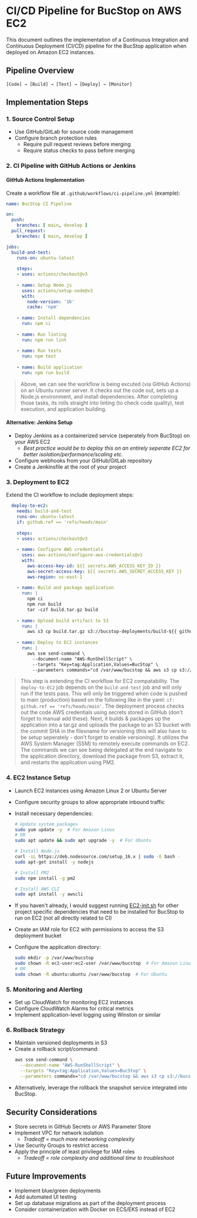 # CI/CD Pipeline for BucStop on AWS EC2

This document outlines the implementation of a Continuous Integration and Continuous Deployment (CI/CD) pipeline for the BucStop application when deployed on Amazon EC2 instances.

## Pipeline Overview

```
[Code] → [Build] → [Test] → [Deploy] → [Monitor]
```

## Implementation Steps

### 1. Source Control Setup

- Use GitHub/GitLab for source code management
- Configure branch protection rules
  - Require pull request reviews before merging
  - Require status checks to pass before merging

### 2. CI Pipeline with GitHub Actions or Jenkins

#### GitHub Actions Implementation

Create a workflow file at `.github/workflows/ci-pipeline.yml` (example):

```yaml
name: BucStop CI Pipeline

on:
  push:
    branches: [ main, develop ]
  pull_request:
    branches: [ main, develop ]

jobs:
  build-and-test:
    runs-on: ubuntu-latest
    
    steps:
    - uses: actions/checkout@v3
    
    - name: Setup Node.js
      uses: actions/setup-node@v3
      with:
        node-version: '16'
        cache: 'npm'
    
    - name: Install dependencies
      run: npm ci
    
    - name: Run linting
      run: npm run lint
    
    - name: Run tests
      run: npm test
    
    - name: Build application
      run: npm run build
```
> Above, we can see the workflow is being excuted (via GitHub Actions) on an Ubuntu runner server. It checks out the code out, sets up a Node.js environment, and install dependencies. After completing those tasks, its rolls straight into linting (to check code quality), test execution, and application building.
#### Alternative: Jenkins Setup

- Deploy Jenkins as a containerized service (seperately from BucStop) on your AWS EC2
  - *Best practice would be to deploy this on an entirely seperate EC2 for better isolation/performance/scaling etc.* 
- Configure webhooks from your GitHub/GitLab repository
- Create a Jenkinsfile at the root of your project

### 3. Deployment to EC2

Extend the CI workflow to include deployment steps:

```yaml
  deploy-to-ec2:
    needs: build-and-test
    runs-on: ubuntu-latest
    if: github.ref == 'refs/heads/main'
    
    steps:
    - uses: actions/checkout@v3
    
    - name: Configure AWS credentials
      uses: aws-actions/configure-aws-credentials@v1
      with:
        aws-access-key-id: ${{ secrets.AWS_ACCESS_KEY_ID }}
        aws-secret-access-key: ${{ secrets.AWS_SECRET_ACCESS_KEY }}
        aws-region: us-east-1
    
    - name: Build and package application
      run: |
        npm ci
        npm run build
        tar -czf build.tar.gz build
    
    - name: Upload build artifact to S3
      run: |
        aws s3 cp build.tar.gz s3://bucstop-deployments/build-${{ github.sha }}.tar.gz
    
    - name: Deploy to EC2 instances
      run: |
        aws ssm send-command \
          --document-name "AWS-RunShellScript" \
          --targets "Key=tag:Application,Values=BucStop" \
          --parameters commands="cd /var/www/bucstop && aws s3 cp s3://bucstop-deployments/build-${{ github.sha }}.tar.gz . && tar -xzf build-${{ github.sha }}.tar.gz && pm2 restart bucstop"
```
>This step is extending the CI workflow for EC2 compatability. The `deploy-to-EC2` job depends on the `build-and-test` job and will only run if the tests pass. This will only be triggered when code is pushed to main (production) based on the following like in the yaml: `if: github.ref == 'refs/heads/main'`. The deployment process checks out the code AWS credentials using secrets stored in GitHub (don't forget to manual add these). Next, it builds & packages up the application into a tar.gz and uploads the package to an S3 bucket with the commit SHA in the filesname for versioning (this will also have to be setup seperately - don't forget to enable versioning). It utilizes the AWS System Manager (SSM) to remotely execute commands on EC2. The commands we can see being delegated at the end navigate to the application directory, download the package from S3, extract it, and restarts the application using PM2.

### 4. EC2 Instance Setup

- Launch EC2 instances using Amazon Linux 2 or Ubuntu Server
- Configure security groups to allow appropriate inbound traffic
- Install necessary dependencies:
  ```bash
  # Update system packages
  sudo yum update -y  # For Amazon Linux
  # OR
  sudo apt update && sudo apt upgrade -y  # For Ubuntu
  
  # Install Node.js
  curl -sL https://deb.nodesource.com/setup_16.x | sudo -E bash -
  sudo apt-get install -y nodejs
  
  # Install PM2
  sudo npm install -g pm2
  
  # Install AWS CLI
  sudo apt install -y awscli
  ```
- If you haven't already, I would suggest running  [EC2-init.sh](../Scripts/ec2_init.sh) for other project specific dependencies that need to be installed for BucStop to run on EC2 (not all directly related to CI)

- Create an IAM role for EC2 with permissions to access the S3 deployment bucket
- Configure the application directory:
  ```bash
  sudo mkdir -p /var/www/bucstop
  sudo chown -R ec2-user:ec2-user /var/www/bucstop  # For Amazon Linux
  # OR
  sudo chown -R ubuntu:ubuntu /var/www/bucstop  # For Ubuntu
  ```

### 5. Monitoring and Alerting

- Set up CloudWatch for monitoring EC2 instances
- Configure CloudWatch Alarms for critical metrics
- Implement application-level logging using Winston or similar

### 6. Rollback Strategy

- Maintain versioned deployments in S3
- Create a rollback script/command:
  ```bash
  aws ssm send-command \
    --document-name "AWS-RunShellScript" \
    --targets "Key=tag:Application,Values=BucStop" \
    --parameters commands="cd /var/www/bucstop && aws s3 cp s3://bucstop-deployments/build-{PREVIOUS_SHA}.tar.gz . && tar -xzf build-{PREVIOUS_SHA}.tar.gz && pm2 restart bucstop"
  ```
- Alternatively, leverage the rollback the snapshot service integrated into BucStop.

## Security Considerations

- Store secrets in GitHub Secrets or AWS Parameter Store
- Implement VPC for network isolation
  - *Tradeoff = much more networking complexity*
- Use Security Groups to restrict access
- Apply the principle of least privilege for IAM roles
  - *Tradeoff = role complexity and additional time to troubleshoot*


## Future Improvements

- Implement blue/green deployments
- Add automated UI testing
- Set up database migrations as part of the deployment process
- Consider containerization with Docker on ECS/EKS instead of EC2 